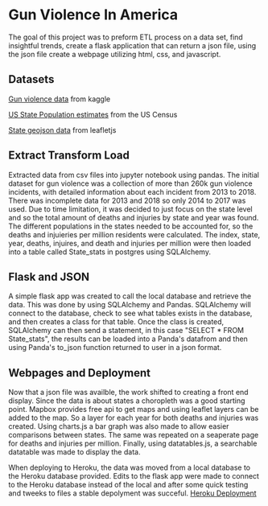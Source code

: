 # Gun Violence In America

The goal of this project was to preform ETL process on a data set, find insightful trends, create a flask application that can return a json file, using the json file create a webpage utilizing html, css, and javascript.

## Datasets

[Gun violence data](https://www.kaggle.com/jameslko/gun-violence-data) from kaggle

[US State Population estimates](https://www.census.gov/data/tables/time-series/demo/popest/2010s-state-total.html) from the US Census

[State geojson data](https://leafletjs.com/examples/choropleth/) from leafletjs

## Extract Transform Load

Extracted data from csv files into jupyter notebook using pandas. The initial dataset for gun violence was a collection of more than 260k gun violence incidents, with detailed information about each incident from 2013 to 2018. There was incomplete data for 2013 and 2018 so only 2014 to 2017 was used. Due to time limitation, it was decided to just focus on the state level and so the total amount of deaths and injuries by state and year was found. The different populations in the states needed to be accounted for, so the deaths and injuieries per million residents were calculated. The index, state, year, deaths, injuires, and death and injuries per million were then loaded into a table called State_stats in postgres using SQLAlchemy.

## Flask and JSON

A simple flask app was created to call the local database and retrieve the data. This was done by using SQLAlchemy and Pandas. SQLAlchemy will connect to the database, check to see what tables exists in the database, and then creates a class for that table. Once the class is created, SQLAlchemy can then send a statement, in this case "SELECT * FROM State_stats", the results can be loaded into a Panda's datafrom and then using Panda's to_json function returned to user in a json format.

## Webpages and Deployment

Now that a json file was availble, the work shifted to creating a front end display. Since the data is about states a choropleth was a good starting point. Mapbox provides free api to get maps and using leaflet layers can be added to the map. So a layer for each year for both deaths and injuries was created. Using charts.js a bar graph was also made to allow easier comparisons between states. The same was repeated on a seaperate page for deaths and injuries per million. Finally, using datatables.js, a searchable datatable was made to display the data.

When deploying to Heroku, the data was moved from a local database to the Heroku database provided. Edits to the flask app were made to connect to the Heroku database instead of the local and after some quick testing and tweeks to files a stable depolyment was succeful.
[Heroku Deployment](https://gvinusa.herokuapp.com/)
